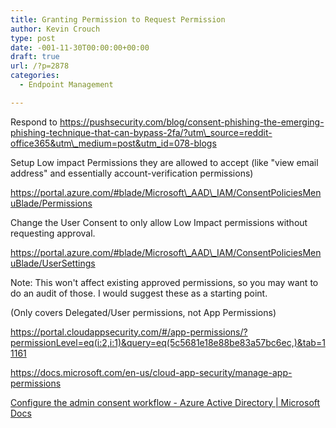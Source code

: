 ```yaml
---
title: Granting Permission to Request Permission
author: Kevin Crouch
type: post
date: -001-11-30T00:00:00+00:00
draft: true
url: /?p=2878
categories:
  - Endpoint Management

---
```

 

Respond to https://pushsecurity.com/blog/consent-phishing-the-emerging-phishing-technique-that-can-bypass-2fa/?utm\_source=reddit-office365&utm\_medium=post&utm_id=078-blogs  
  
Setup Low impact Permissions they are allowed to accept (like "view email address" and essentially account-verification permissions)  
  
https://portal.azure.com/#blade/Microsoft\_AAD\_IAM/ConsentPoliciesMenuBlade/Permissions  
  
Change the User Consent to only allow Low Impact permissions without requesting approval.  
  
https://portal.azure.com/#blade/Microsoft\_AAD\_IAM/ConsentPoliciesMenuBlade/UserSettings  
  
  
  
Note: This won't affect existing approved permissions, so you may want to do an audit of those. I would suggest these as a starting point.  
  
(Only covers Delegated/User permissions, not App Permissions)  
  
https://portal.cloudappsecurity.com/#/app-permissions/?permissionLevel=eq(i:2,i:1)&query=eq(5c5681e18e88be83a57bc6ec,)&tab=11161  
  
https://docs.microsoft.com/en-us/cloud-app-security/manage-app-permissions  
  
[Configure the admin consent workflow - Azure Active Directory | Microsoft Docs](https://docs.microsoft.com/en-us/azure/active-directory/manage-apps/configure-admin-consent-workflow)